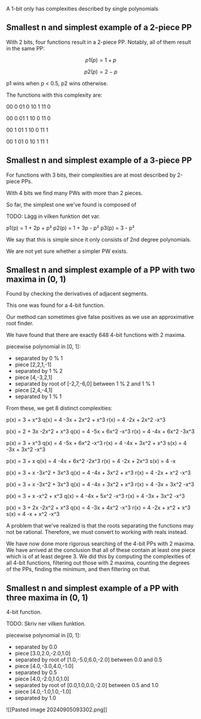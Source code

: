 
A 1-bit only has complexities described by single polynomials

## Smallest n and simplest example of a 2-piece PP

With 2 bits, four functions result in a 2-piece PP. Notably, all of them result in the same PP:

$$
p1(p) = 1 + p
$$

$$p2(p) = 2 - p$$

p1 wins when p < 0.5, p2 wins otherwise.

The functions with this complexity are:

00 0
01 0
10 1
11 0

00 0
01 1
10 0
11 0

00 1
01 1
10 0
11 1

00 1
01 0
10 1
11 1

## Smallest n and simplest example of a 3-piece PP

For functions with 3 bits, their complexities are at most described by 2-piece PPs.

With 4 bits we find many PWs with more than 2 pieces.

So far, the simplest one we've found is composed of

TODO: Lägg in vilken funktion det var.

p1(p) = 1 + 2p + p²
p2(p) = 1 + 3p - p²
p3(p) = 3 - p²

We say that this is simple since it only consists of 2nd degree polynomials.

We are not yet sure whether a simpler PW exists.

## Smallest n and simplest example of a PP with two maxima in (0, 1)

Found by checking the derivatives of adjacent segments.

This one was found for a 4-bit function.

Our method can sometimes give false positives as we use an approximative root finder.

We have found that there are exactly 648 4-bit functions with 2 maxima.

piecewise polynomial in [0, 1]:
+ separated by 0 % 1
+ piece [2,2,1,-1]
+ separated by 1 % 2
+ piece [4,-3,2,1]
+ separated by root of [-2,7,-6,0] between 1 % 2 and 1 % 1
+ piece [2,4,-4,1]
+ separated by 1 % 1

From these, we get 8 distinct complexities:

p(x) = 3 + x^3
q(x) = 4 -3x + 2x^2 + x^3
r(x) = 4 -2x + 2x^2 -x^3

p(x) = 2 + 3x -2x^2 + x^3
q(x) = 4 -5x + 6x^2 -x^3
r(x) = 4 -4x + 6x^2 -3x^3

p(x) = 3 + x^3
q(x) = 4 -5x + 6x^2 -x^3
r(x) = 4 -4x + 3x^2 + x^3
s(x) = 4 -3x + 3x^2 -x^3

p(x) = 3 + x
q(x) = 4 -4x + 6x^2 -2x^3
r(x) = 4 -2x + 2x^3
s(x) = 4 -x

p(x) = 3 + x -3x^2 + 3x^3
q(x) = 4 -4x + 3x^2 + x^3
r(x) = 4 -2x + x^2 -x^3

p(x) = 3 + x -3x^2 + 3x^3
q(x) = 4 -4x + 3x^2 + x^3
r(x) = 4 -3x + 3x^2 -x^3

p(x) = 3 + x -x^2 + x^3
q(x) = 4 -4x + 5x^2 -x^3
r(x) = 4 -3x + 3x^2 -x^3

p(x) = 3 + 2x -2x^2 + x^3
q(x) = 4 -3x + 4x^2 -x^3
r(x) = 4 -2x + x^2 + x^3
s(x) = 4 -x + x^2 -x^3

A problem that we've realized is that the roots separating the functions may not be rational. Therefore, we must convert to working with reals instead.

We have now done more rigorous searching of the 4-bit PPs with 2 maxima. We have arrived at the conclusion that all of these contain at least one piece which is of at least degree 3. We did this by computing the complexities of all 4-bit functions, filtering out those with 2 maxima, counting the degrees of the PPs, finding the minimum, and then filtering on that.
## Smallest n and simplest example of a PP with three maxima in (0, 1)

4-bit function.

TODO: Skriv ner vilken funktion.

piecewise polynomial in [0, 1]:
+ separated by 0.0
+ piece [3.0,2.0,-2.0,1.0]
+ separated by root of [1.0,-5.0,6.0,-2.0] between 0.0 and 0.5
+ piece [4.0,-3.0,4.0,-1.0]
+ separated by 0.5
+ piece [4.0,-2.0,1.0,1.0]
+ separated by root of [0.0,1.0,0.0,-2.0] between 0.5 and 1.0
+ piece [4.0,-1.0,1.0,-1.0]
+ separated by 1.0


![[Pasted image 20240905093302.png]]